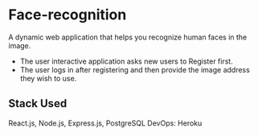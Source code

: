 # Face-recognition 

A dynamic web application that helps you recognize human faces in the image. 
* The user interactive application asks new users to Register first. 
* The user logs in after registering and then provide the image address they wish to use. 

## Stack Used

React.js, Node.js, Express.js, PostgreSQL
DevOps: Heroku 

